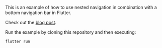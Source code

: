 This is an example of how to use nested navigation in combination with a bottom navigation bar in Flutter.

Check out the [blog post](https://medium.com/@desirable_glacier_hound_732/nested-navigation-with-a-bottom-navigation-bar-using-flutter-d3c5086fbcdc).

Run the example by cloning this repository and then executing:

```
flutter run
```

